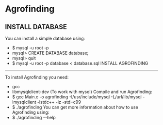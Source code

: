 # Agrofinding
INSTALL DATABASE
----------------------
You can install a simple database using:
- $ mysql -u root -p
- mysql> CREATE DATABASE database;
- mysql> quit
- $ mysql -u root -p database < database.sql
INSTALL AGROFINDING
----------------------
To install Agrofinding you need:
- gcc
- libmysqlclient-dev (To work with mysql)
Compile and run Agrofinding:
- $ gcc Main.c -o agrofinding -I/usr/include/mysql -L/url/lib/mysql -lmysqlclient -lstdc++ -lz -std=c99
- $ ./agrofinding
You can get more information about how to use Agrofinding using:
- $ ./agrofinding --help

